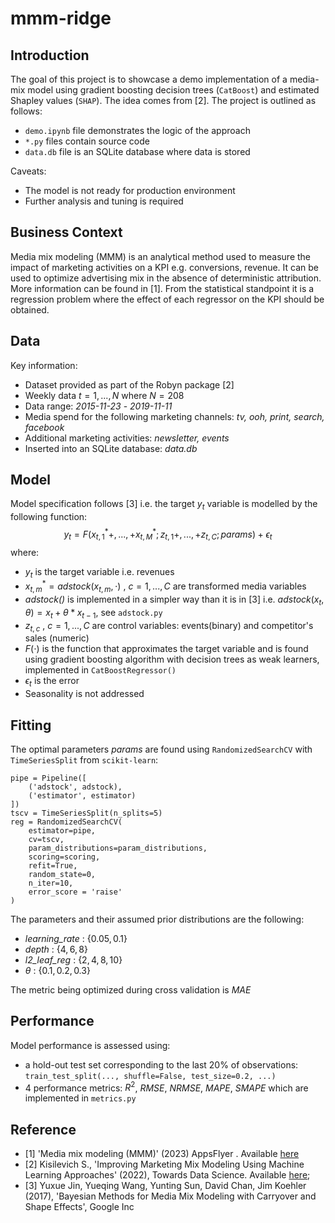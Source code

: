 # mmm-ridge

## Introduction

The goal of this project is to showcase a demo implementation of a media-mix model using gradient boosting decision trees (`CatBoost`) and estimated Shapley values (`SHAP`). The idea comes from [2].
The project is outlined as follows: 
* `demo.ipynb` file demonstrates the logic of the approach
* `*.py` files contain source code
* `data.db` file is an SQLite database where data is stored

Caveats:
* The model is not ready for production environment
* Further analysis and tuning is required

## Business Context

Media mix modeling (MMM) is an analytical method used to measure the impact of marketing activities on a KPI e.g. conversions, revenue. It can be used to optimize advertising mix in the absence of deterministic attribution. More information can be found in [1]. From the statistical standpoint it is a regression problem where the effect of each regressor on the KPI should be obtained.

## Data 

Key information:
* Dataset provided as part of the Robyn package [2]
* Weekly data  $t=1, ..., N$ where $N = 208$
* Data range: *2015-11-23* - *2019-11-11*
* Media spend for the following marketing channels: *tv, ooh, print, search, facebook*
* Additional marketing activities: *newsletter, events*
* Inserted into an SQLite database: *data.db*

## Model

Model specification follows [3] i.e. the target $y_{t}$ variable is modelled by the following function:
$$y_{t} = F(x_{t,1}^{*} + , ... , + x_{t,M}^{*};z_{t,1} + , ... , + z_{t,C}; params)+\epsilon_{t}$$
where:
* $y_t$ is the target variable i.e. revenues
* $x_{t,m}^{*}=adstock(x_{t,m},\cdot)$ , $c=1,...,C$ are transformed media variables
* *adstock()* is implemented in a simpler way than it is in [3] i.e. $adstock(x_{t},\theta)=x_{t}+\theta*x_{t-1}$, see `adstock.py`
* $z_{t,c}$ , $c=1,...,C$ are control variables: events(binary) and competitor's sales (numeric)
* $F(\cdot)$ is the function that approximates the target variable and is found using gradient boosting algorithm with decision trees as weak learners, implemented in `CatBoostRegressor()`
* $\epsilon_{t}$ is the error
* Seasonality is not addressed 

## Fitting

The optimal parameters $params$ are found using `RandomizedSearchCV` with `TimeSeriesSplit` from `scikit-learn`:
```
pipe = Pipeline([
    ('adstock', adstock), 
    ('estimator', estimator)
])
tscv = TimeSeriesSplit(n_splits=5)
reg = RandomizedSearchCV(
    estimator=pipe, 
    cv=tscv,
    param_distributions=param_distributions, 
    scoring=scoring, 
    refit=True,
    random_state=0,
    n_iter=10,
    error_score = 'raise'
)
```
The parameters and their assumed prior distributions are the following:
* *learning_rate* : $\{0.05, 0.1\}$
* *depth* : $\{4, 6, 8\}$
* *l2_leaf_reg* : $\{2, 4, 8, 10\}$
* $\theta$ : $\{0.1, 0.2, 0.3\}$

The metric being optimized during cross validation is $MAE$

## Performance

Model performance is assessed using:
* a hold-out test set corresponding to the last 20% of observations: `train_test_split(..., shuffle=False, test_size=0.2, ...)`
* 4 performance metrics: $R^{2}$, *RMSE*, *NRMSE*, *MAPE*, *SMAPE* which are implemented in `metrics.py`

## Reference

* [1] 'Media mix modeling (MMM)' (2023) AppsFlyer . Available [here](https://www.appsflyer.com/glossary/media-mix-modeling/)
* [2] Kisilevich S., 'Improving Marketing Mix Modeling Using Machine Learning Approaches' (2022), Towards Data Science. Available [here](https://towardsdatascience.com/improving-marketing-mix-modeling-using-machine-learning-approaches-25ea4cd6994b);
* [3] Yuxue Jin, Yueqing Wang, Yunting Sun, David Chan, Jim Koehler (2017), 'Bayesian Methods for Media Mix Modeling with Carryover and Shape Effects', Google Inc

